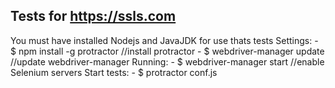 ## Tests for https://ssls.com
 You must have installed Nodejs and JavaJDK for use thats tests
Settings:
	 - $ npm install -g protractor //install protractor
	 - $ webdriver-manager update //update webdriver-manager
Running:
	 - $ webdriver-manager start //enable Selenium servers
Start tests:
	 - $ protractor conf.js